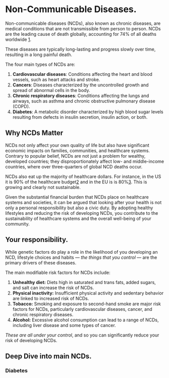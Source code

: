 # Non-Communicable Diseases.

Non-communicable diseases (NCDs), also known as chronic diseases, are medical conditions that are not transmissible from person to person. NCDs are the leading cause of death globally, accounting for 74% of all deaths worldwide [1].

These diseases are typically long-lasting and progress slowly over time, resulting in a long painful death. 

The four main types of NCDs are:

1. **Cardiovascular diseases**: Conditions affecting the heart and blood vessels, such as heart attacks and stroke.
2. **Cancers**: Diseases characterized by the uncontrolled growth and spread of abnormal cells in the body.
3. **Chronic respiratory diseases**: Conditions affecting the lungs and airways, such as asthma and chronic obstructive pulmonary disease (COPD).
4. **Diabetes**: A metabolic disorder characterized by high blood sugar levels resulting from defects in insulin secretion, insulin action, or both.


## **Why NCDs Matter**
NCDs not only affect your own quality of life but also have significant economic impacts on families, communities, and healthcare systems. Contrary to popular belief, NCDs are not just a problem for wealthy, developed countries; they disproportionately affect low- and middle-income countries, where over three-quarters of global NCD deaths occur.

NCDs also eat up the majority of healthcare dollars. For instance, in the US it is 90% of the healthcare budget[2] and in the EU is is 80%[3]. This is growing and clearly not sustainable.

Given the substantial financial burden that NCDs place on healthcare systems and societies, it can be argued that looking after your health is not only a personal responsibility but also a civic duty. By adopting healthy lifestyles and reducing the risk of developing NCDs, you contribute to the sustainability of healthcare systems and the overall well-being of your community.

## Your responsibility. 

While genetic factors do play a role in the likelihood of you developing an NCD, lifestyle choices and habits — _the things that you control_ — are the primary drivers of these diseases. 

The main modifiable risk factors for NCDs include:

1. **Unhealthy diet:** Diets high in saturated and trans fats, added sugars, and salt can increase the risk of NCDs.
2. **Physical inactivity:** Insufficient physical activity and sedentary behavior are linked to increased risk of NCDs.
3. **Tobacco:** Smoking and exposure to second-hand smoke are major risk factors for NCDs, particularly cardiovascular diseases, cancer, and chronic respiratory diseases.
4. **Alcohol:** Excessive alcohol consumption can lead to a range of NCDs, including liver disease and some types of cancer.

_These are all under your control_, and so you can significantly reduce your risk of developing NCDs. 

## Deep Dive into main NCDs.

### Diabetes


[1]: https://www.who.int/news-room/fact-sheets/detail/noncommunicable-diseases
[2]: https://www.cdc.gov/chronicdisease/about/costs/index.htm
[3]: https://health.ec.europa.eu/non-communicable-diseases/overview_en

 



